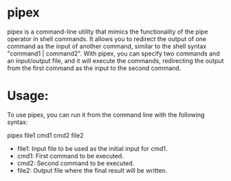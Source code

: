 # pipex
pipex is a command-line utility that mimics the functionality of the pipe operator in shell commands. It allows you to redirect the output of one command as the input of another command, similar to the shell syntax "command1 | command2". With pipex, you can specify two commands and an input/output file, and it will execute the commands, redirecting the output from the first command as the input to the second command.

# Usage:
To use pipex, you can run it from the command line with the following syntax:

pipex file1 cmd1 cmd2 file2

- file1: Input file to be used as the initial input for cmd1.
- cmd1: First command to be executed.
- cmd2: Second command to be executed.
- file2: Output file where the final result will be written.

